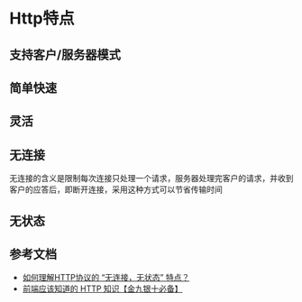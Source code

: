 # Http特点
## 支持客户/服务器模式

## 简单快速

## 灵活

## 无连接
无连接的含义是限制每次连接只处理一个请求，服务器处理完客户的请求，并收到客户的应答后，即断开连接，采用这种方式可以节省传输时间


## 无状态


## 参考文档
* [如何理解HTTP协议的 “无连接，无状态” 特点？](https://blog.csdn.net/tennysonsky/article/details/44562435)
* [前端应该知道的 HTTP 知识【金九银十必备】](https://juejin.cn/post/6864119706500988935)
